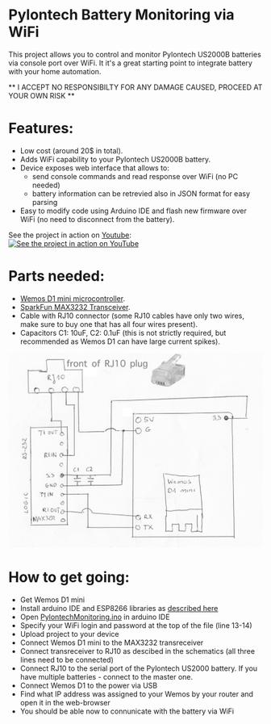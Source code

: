 # Pylontech Battery Monitoring via WiFi

This project allows you to control and monitor Pylontech US2000B batteries via console port over WiFi.
It it's a great starting point to integrate battery with your home automation.

** I ACCEPT NO RESPONSIBILTY FOR ANY DAMAGE CAUSED, PROCEED AT YOUR OWN RISK **

# Features:
  * Low cost (around 20$ in total).
  * Adds WiFi capability to your Pylontech US2000B battery.
  * Device exposes web interface that allows to:
    * send console commands and read response over WiFi (no PC needed)
    * battery information can be retrevied also in JSON format for easy parsing
  * Easy to modify code using Arduino IDE and flash new firmware over WiFi (no need to disconnect from the battery).

See the project in action on [Youtube](https://youtu.be/7VyQjKU3MsU):
[![See the project in action on YouTube](https://img.youtube.com/vi/7VyQjKU3MsU/0.jpg)](https://www.youtube.com/watch?v=7VyQjKU3MsU)


# Parts needed:
  * [Wemos D1 mini microcontroller](https://www.amazon.co.uk/Makerfire-NodeMcu-Development-ESP8266-Compatible/dp/B071S8MWTY/).
  * [SparkFun MAX3232 Transceiver](https://www.sparkfun.com/products/11189).
  * Cable with RJ10 connector (some RJ10 cables have only two wires, make sure to buy one that has all four wires present).
  * Capacitors C1: 10uF, C2: 0.1uF (this is not strictly required, but recommended as Wemos D1 can have large current spikes).

![Schematics](Schemetics.png)


# How to get going:
  * Get Wemos D1 mini
  * Install arduino IDE and ESP8266 libraries as [described here](https://averagemaker.com/2018/03/wemos-d1-mini-setup.html)
  * Open [PylontechMonitoring.ino](PylontechMonitoring.ino) in arduino IDE
  * Specify your WiFi login and password at the top of the file (line 13-14)
  * Upload project to your device
  * Connect Wemos D1 mini to the MAX3232 transreceiver
  * Connect transreceiver to RJ10 as descibed in the schematics (all three lines need to be connected)
  * Connect RJ10 to the serial port of the Pylontech US2000 battery. If you have multiple batteries - connect to the master one.
  * Connect Wemos D1 to the power via USB
  * Find what IP address was assigned to your Wemos by your router and open it in the web-browser
  * You should be able now to connunicate with the battery via WiFi
